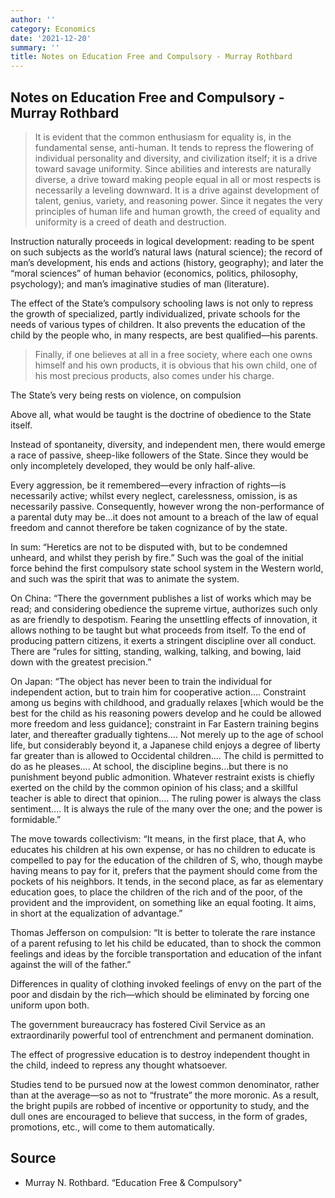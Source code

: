 ```yaml
---
author: ''
category: Economics
date: '2021-12-20'
summary: ''
title: Notes on Education Free and Compulsory - Murray Rothbard
---
```


## Notes on Education Free and Compulsory - Murray Rothbard

> It is evident that the common enthusiasm for equality is, in the fundamental sense, anti-human. It tends to repress the flowering of individual personality and diversity, and civilization itself; it is a drive toward savage uniformity. Since abilities and interests are naturally diverse, a drive toward making people equal in all or most respects is necessarily a leveling downward. It is a drive against development of talent, genius, variety, and reasoning power. Since it negates the very principles of human life and human growth, the creed of equality and uniformity is a creed of death and destruction.

Instruction naturally proceeds in logical development: reading to be spent on such subjects as the world’s natural laws (natural science); the record of man’s development, his ends and actions (history, geography); and later the “moral sciences” of human behavior (economics, politics, philosophy, psychology); and man’s imaginative studies of man (literature).

The effect of the State’s compulsory schooling laws is not only to repress the growth of specialized, partly individualized, private schools for the needs of various types of children. It also prevents the education of the child by the people who, in many respects, are best qualified—his parents.

> Finally, if one believes at all in a free society, where each one owns himself and his own products, it is obvious that his own child, one of his most precious products, also comes under his charge.

The State’s very being rests on violence, on compulsion

Above all, what would be taught is the doctrine of obedience to the State itself.

Instead of spontaneity, diversity, and independent men, there would emerge a race of passive, sheep-like followers of the State. Since they would be only incompletely developed, they would be only half-alive.

Every aggression, be it remembered—every infraction of rights—is necessarily active; whilst every neglect, carelessness, omission, is as necessarily passive. Consequently, however wrong the non-performance of a parental duty may be...it does not amount to a breach of the law of equal freedom and cannot therefore be taken cognizance of by the state.

In sum: “Heretics are not to be disputed with, but to be condemned unheard, and whilst they perish by fire.”
Such was the goal of the initial force behind the first compulsory state school system in the Western world, and such was the spirit that was to animate the system.

On China: “There the government publishes a list of works which may be read; and considering obedience the supreme virtue, authorizes such only as are friendly to despotism. Fearing the unsettling effects of innovation, it allows nothing to be taught but what proceeds from itself. To the end of producing pattern citizens, it exerts a stringent discipline over all conduct. There are “rules for sitting, standing, walking, talking, and bowing, laid down with the greatest precision.”

On Japan: “The object has never been to train the individual for independent action, but to train him for cooperative action.... Constraint among us begins with childhood, and gradually relaxes [which would be the best for the child as his reasoning powers develop and he could be allowed more freedom and less guidance]; constraint in Far Eastern training begins later, and thereafter gradually tightens.... Not merely up to the age of school life, but considerably beyond it, a Japanese child enjoys a degree of liberty far greater than is allowed to Occidental children.... The child is permitted to do as he pleases.... At school, the discipline begins...but there is no punishment beyond public admonition. Whatever restraint exists is chiefly exerted on the child by the common opinion of his class; and a skillful teacher is able to direct that opinion.... The ruling power is always the class sentiment.... It is always the rule of the many over the one; and the power is formidable.”

The move towards collectivism: “It means, in the first place, that A, who educates his children at his own expense, or has no children to educate is compelled to pay for the education of the children of S, who, though maybe having means to pay for it, prefers that the payment should come from the pockets of his neighbors. It tends, in the second place, as far as elementary education goes, to place the children of the rich and of the poor, of the provident and the improvident, on something like an equal footing. It aims, in short at the equalization of advantage.”

Thomas Jefferson on compulsion: “It is better to tolerate the rare instance of a parent refusing to let his child be educated, than to shock the common feelings and ideas by the forcible transportation and education of the infant against the will of the father.”

Differences in quality of clothing invoked feelings of envy on the part of the poor and disdain by the rich—which should be eliminated by forcing one uniform upon both.

The government bureaucracy has fostered Civil Service as an extraordinarily powerful tool of entrenchment and permanent domination.

The effect of progressive education is to destroy independent thought in the child, indeed to repress any thought whatsoever.

Studies tend to be pursued now at the lowest common denominator, rather than at the average—so as not to “frustrate” the more moronic. As a result, the bright pupils are robbed of incentive or opportunity to study, and the dull ones are encouraged to believe that success, in the form of grades, promotions, etc., will come to them automatically.



## Source

* Murray N. Rothbard. “Education Free & Compulsory"